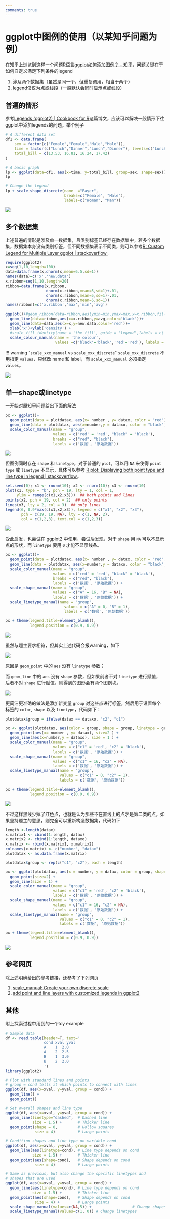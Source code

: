 ```yaml
---
comments: true
---
```


# ggplot中图例的使用（以某知乎问题为例）

在知乎上浏览到这样一个问题[R语言ggplot如何添加图例？ - 知乎](https://www.zhihu.com/question/267400251)，问题关键在于如何自定义满足下列条件的legend

1. 涉及两个数据集（虽然是同一个，但重复调用，相当于两个）
2. legend仅仅为点或线段（一般默认会同时显示点或线段）

## 普遍的情形

参考[Legends (ggplot2) | Cookbook for R](http://www.cookbook-r.com/Graphs/Legends_(ggplot2)/)这篇博文，应该可以解决一般情形下往ggplot中添加legends的问题。举个例子

```r
# A different data set
df1 <- data.frame(
    sex = factor(c("Female","Female","Male","Male")),
    time = factor(c("Lunch","Dinner","Lunch","Dinner"), levels=c("Lunch","Dinner")),
    total_bill = c(13.53, 16.81, 16.24, 17.42)
)

# A basic graph
lp <- ggplot(data=df1, aes(x=time, y=total_bill, group=sex, shape=sex)) + geom_line() + geom_point()
lp

# Change the legend
lp + scale_shape_discrete(name  ="Payer",
                          breaks=c("Female", "Male"),
                          labels=c("Woman", "Man"))
```

![](toy_legend.png)

## 多个数据集

上述普遍的情形是涉及单一数据集，且类别标签已经存在数据集中，若多个数据集，数据集本身没有类别标签，但不同数据集表示不同类，则可以参考[R: Custom Legend for Multiple Layer ggplot | stackoverflow](https://stackoverflow.com/questions/18394391/r-custom-legend-for-multiple-layer-ggplot)。

```r
require(ggplot2)
x=seq(1,10,length=100)
data=data.frame(x,dnorm(x,mean=6.5,sd=1))
names(data)=c('x','new.data')
x.ribbon=seq(1,10,length=20)
ribbon=data.frame(x.ribbon,
                  dnorm(x.ribbon,mean=5,sd=1)+.01,
                  dnorm(x.ribbon,mean=5,sd=1)-.01,
                  dnorm(x.ribbon,mean=5,sd=1))
names(ribbon)=c('x.ribbon','max','min','avg')

ggplot()+#geom_ribbon(data=ribbon,aes(ymin=min,ymax=max,x=x.ribbon,fill='lightgreen'))+
  geom_line(data=ribbon,aes(x=x.ribbon,y=avg,color='black'))+
  geom_line(data=data,aes(x=x,y=new.data,color='red'))+
  xlab('x')+ylab('density') + 
  #scale_fill_identity(name = 'the fill', guide = 'legend',labels = c('m1')) +
  scale_colour_manual(name = 'the colour', 
                      values =c('black'='black','red'='red'), labels = c('c2','c1'))
```

!!! warning "`scale_xxx_manual` vs `scale_xxx_discrete`"
    `scale_xxx_discrete` 不用指定 `values`，只修改 name 和 label，而 `scale_xxx_manual` 必须指定 `values`。

![](multi_dataset_legends.png)

## 单一shape或linetype

一开始对原知乎问题给出下面的解法

```r
px <- ggplot()+
  geom_point(data = plotdatax, aes(x= number , y= datax, color = "red"), size=2 ) +
  geom_line(data = plotdatax, aes(x=number,y = dataxo, color = "black"), size = 1 ) +
  scale_color_manual(name = "group",
                     values = c('red' = 'red', "black" = 'black'), 
                     breaks = c("red", "black"),
                     labels = c('数据', '原始数据')) 
```

![](px_o.png)

但图例同时存在 `shape` 和 `linetype`，对于普通的 `plot`，可以用 `NA` 来使得 `point type` 或 `linetype` 不显示，具体可以参考 [R plot: Displaying both point type and line type in legend | stackoverflow](https://stackoverflow.com/questions/37897984/r-plot-displaying-both-point-type-and-line-type-in-legend)。

```r
set.seed(0); x1 <- rnorm(10); x2 <- rnorm(10); x3 <- rnorm(10)
plot(x1, type = "b", pch = 19, lty = 1, col = 1,
     ylim = range(c(x1,x2,x3)))  ## both points and lines
points(x2, pch = 19, col = 2)  ## only points
lines(x3, lty = 2, col = 3)  ## only lines
legend(6, 0.9*max(c(x1,x2,x3)), legend = c("x1", "x2", "x3"),
       pch = c(19, 19, NA), lty = c(1, NA, 2),
       col = c(1,2,3), text.col = c(1,2,3))
```

![](both_points_lines_in_plot.png)

受此启发，也尝试在 ggplot2 中使用，尝试后发现，对于 `shape` 用 `NA` 可以不显示点的形状，而 `linetype` 要用 `0` 才能不显示线条。

```r
px <- ggplot()+
  geom_point(data = plotdatax, aes(x= number , y= datax, color = "red", shape = "A", linetype = "A"), size=2 ) +
  geom_line(data = plotdatax, aes(x=number,y = dataxo, color = "black", shape = "B", linetype = "B"), size = 1 ) +
  scale_color_manual(name = "group",
                     values = c('red' = 'red', "black" = 'black'), 
                     breaks = c("red", "black"),
                     labels = c('数据', '原始数据')) + 
  scale_shape_manual(name = "group",
                     values = c("A" = 16, "B" = NA), 
                     labels = c('数据', '原始数据')) + 
  scale_linetype_manual(name = "group",
                          values = c("A" = 0, "B" = 1), 
                          labels = c('数据', '原始数据'))

px + theme(legend.title=element_blank(),
           legend.position = c(0.9, 0.9))
```

![](px.png)

虽然与题主要求相符，但其实上述代码会报warning，如下

![](warnings.png)

原因是 `geom_point` 中的 `aes` 没有 `linetype` 参数；

而 `geom_line` 中的 `aes` 没有 `shape` 参数，但如果前者不对 `linetype` 进行赋值，后者不对 `shape` 进行赋值，则得到的图形会有两个图例块。

![](px2.png)

更简洁更准确的做法是添加新变量 `group` 对这些点进行标签，然后用于设置每个标签的 `color`, `shape` 以及 `linetype`，代码如下：

```r
plotdatax$group = ifelse(datax == dataxo, "c2", "c1")

px <- ggplot(plotdatax, aes(color = group, shape = group, linetype = group))+
  geom_point(aes(x= number , y= datax), size=2 ) +
  geom_line(aes(x=number,y = dataxo), size = 1 ) +
  scale_color_manual(name = "group",
                     values = c("c1" = 'red', "c2" = 'black'), 
                     labels = c('数据', '原始数据')) + 
  scale_shape_manual(name = "group",
                     values = c("c1" = 16, "c2" = NA), 
                     labels = c('数据', '原始数据')) + 
  scale_linetype_manual(name = "group",
                        values = c("c1" = 0, "c2" = 1), 
                        labels = c('数据', '原始数据'))

px + theme(legend.title=element_blank(),
           legend.position = c(0.9, 0.9))
```

![](px3.png)

不过这样黑线少掉了红色点，也就是认为那些不在直线上的点才是第二类的点。如果坚持题主的意思，则完全可以重新构造数据集，代码如下

```r
length <-length(datax)
x.matrix1 <- cbind(1:length, datax)
x.matrix2 <- cbind(1:length, dataxo)
x.matrix <- rbind(x.matrix1, x.matrix2)
colnames(x.matrix) <- c("number", "datax")
plotdatax <- as.data.frame(x.matrix)

plotdatax$group <- rep(c("c1", "c2"), each = length)

px <- ggplot(plotdatax, aes(x = number, y = datax, color = group, shape = group, linetype = group))+
  geom_point(size=2) +
  geom_line(size = 1) +
  scale_color_manual(name = "group",
                     values = c("c1" = 'red', "c2" = 'black'), 
                     labels = c('数据', '原始数据')) + 
  scale_shape_manual(name = "group",
                     values = c("c1" = 16, "c2" = NA), 
                     labels = c('数据', '原始数据')) + 
  scale_linetype_manual(name = "group",
                        values = c("c1" = 0, "c2" = 1), 
                        labels = c('数据', '原始数据'))

px + theme(legend.title=element_blank(),
           legend.position = c(0.9, 0.9))
```

![](px4.png)

## 参考网页

除上述明确给出的参考链接，还参考了下列网页

1. [scale_manual: Create your own discrete scale](https://rdrr.io/cran/ggplot2/man/scale_manual.html)
2. [add point and line layers with customized legends in ggplot2](https://stackoverflow.com/questions/26196606/add-point-and-line-layers-with-customized-legends-in-ggplot2)

## 其他

附上探索过程中用到的一个toy example

```r
# Sample data
df <- read.table(header=T, text='
                 cond xval yval
                 A    1  2.0
                 A    2  2.5
                 B    1  3.0
                 B    2  2.0
                 ')
library(ggplot2)

# Plot with standard lines and points
# group = cond tells it which points to connect with lines
ggplot(df, aes(x=xval, y=yval, group = cond)) +
  geom_line() +
  geom_point()

# Set overall shapes and line type
ggplot(df, aes(x=xval, y=yval, group = cond)) +
  geom_line(linetype="dashed",  # Dashed line
            size = 1.5) +       # Thicker line
  geom_point(shape = 0,         # Hollow squares
             size = 4)          # Large points

# Condition shapes and line type on variable cond
ggplot(df, aes(x=xval, y=yval, group = cond)) +
  geom_line(aes(linetype=cond), # Line type depends on cond
            size = 1.5) +       # Thicker line
  geom_point(aes(shape=cond),   # Shape depends on cond
             size = 4)          # Large points

# Same as previous, but also change the specific linetypes and
# shapes that are used
ggplot(df, aes(x=xval, y=yval, group = cond)) +
  geom_line(aes(linetype=cond), # Line type depends on cond
            size = 1.5) +       # Thicker line
  geom_point(aes(shape=cond),   # Shape depends on cond
             size = 4) +        # Large points
  scale_shape_manual(values=c(NA,5)) +                  # Change shapes
  scale_linetype_manual(values=c(1, 0)) # Change linetypes
```
